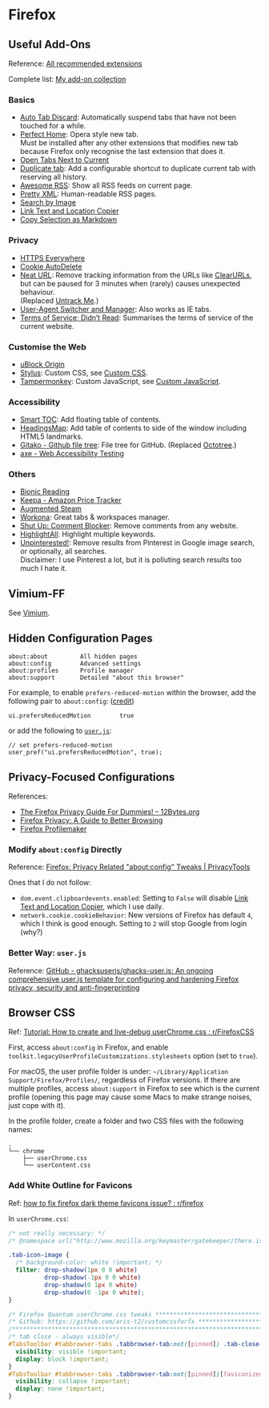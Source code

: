 # Firefox

## Useful Add-Ons

Reference: [All recommended extensions](https://addons.mozilla.org/en-US/firefox/search/?recommended=true&type=extension)

Complete list: [My add-on collection](https://addons.mozilla.org/en-US/firefox/collections/16122644/Default/?page=1&collection_sort=added)

### Basics

- [Auto Tab Discard](https://addons.mozilla.org/en-US/firefox/addon/auto-tab-discard/): Automatically suspend tabs that have not been touched for a while.
- [Perfect Home](https://addons.mozilla.org/en-US/firefox/addon/perfect-home/): Opera style new tab.  
Must be installed after any other extensions that modifies new tab because Firefox only recognise the last extension that does it.
- [Open Tabs Next to Current](https://addons.mozilla.org/en-US/firefox/addon/open-tabs-next-to-current/)
- [Duplicate tab](https://addons.mozilla.org/en-US/firefox/addon/duplicate_tab/): Add a configurable shortcut to duplicate current tab with reserving all history.
- [Awesome RSS](https://addons.mozilla.org/en-US/firefox/addon/awesome-rss/): Show all RSS feeds on current page.
- [Pretty XML](https://addons.mozilla.org/en-US/firefox/addon/pretty-xml/): Human-readable RSS pages.
- [Search by Image](https://addons.mozilla.org/en-US/firefox/addon/search_by_image/)
- [Link Text and Location Copier](https://addons.mozilla.org/en-US/firefox/addon/link-text-and-location-copier/)
- [Copy Selection as Markdown](https://addons.mozilla.org/en-US/firefox/addon/copy-selection-as-markdown/)

### Privacy

- [HTTPS Everywhere](https://addons.mozilla.org/en-US/firefox/addon/https-everywhere/)
- [Cookie AutoDelete](https://addons.mozilla.org/en-US/firefox/addon/cookie-autodelete/)
- [Neat URL](https://addons.mozilla.org/en-US/firefox/addon/neat-url/): Remove tracking information from the URLs like [ClearURLs](https://addons.mozilla.org/en-US/firefox/addon/clearurls/), but can be paused for 3 minutes when (rarely) causes unexpected behaviour.  
(Replaced [Untrack Me](https://addons.mozilla.org/en-US/firefox/addon/untrack-me/).)
- [User-Agent Switcher and Manager](https://addons.mozilla.org/en-US/firefox/addon/user-agent-string-switcher/): Also works as IE tabs.
- [Terms of Service; Didn’t Read](https://addons.mozilla.org/en-US/firefox/addon/terms-of-service-didnt-read/): Summarises the terms of service of the current website.

### Customise the Web

- [uBlock Origin](https://addons.mozilla.org/en-US/firefox/addon/ublock-origin/)
- [Stylus](https://addons.mozilla.org/en-US/firefox/addon/styl-us/): Custom CSS, see [Custom CSS](../internet/css.md).
- [Tampermonkey](https://addons.mozilla.org/en-US/firefox/addon/tampermonkey/): Custom JavaScript, see [Custom JavaScript](../internet/js.md).

### Accessibility

- [Smart TOC](https://addons.mozilla.org/en-US/firefox/addon/smart_toc/): Add floating table of contents.
- [HeadingsMap](https://addons.mozilla.org/en-US/firefox/addon/headingsmap/): Add table of contents to side of the window including HTML5 landmarks.
- [Gitako - Github file tree](https://addons.mozilla.org/en-US/firefox/addon/gitako-github-file-tree/): File tree for GitHub. \(Replaced [Octotree](https://addons.mozilla.org/en-US/firefox/addon/octotree/).\)
- [axe - Web Accessibility Testing](https://addons.mozilla.org/en-US/firefox/addon/axe-devtools/)

### Others

- [Bionic Reading](https://addons.mozilla.org/en-US/firefox/addon/bionicreading/)
- [Keepa - Amazon Price Tracker](https://addons.mozilla.org/en-US/firefox/addon/keepa/)
- [Augmented Steam](https://addons.mozilla.org/en-US/firefox/addon/enhanced-steam-an-itad-fork/)
- [Workona](https://addons.mozilla.org/en-US/firefox/addon/workona/): Great tabs & workspaces manager.
- [Shut Up: Comment Blocker](https://addons.mozilla.org/en-US/firefox/addon/shut-up-comment-blocker/): Remove comments from any website.
- [HighlightAll](https://addons.mozilla.org/en-US/firefox/addon/highlightall/): Highlight multiple keywords.
- [Unpinterested!](https://addons.mozilla.org/en-US/firefox/addon/unpinterested/): Remove results from Pinterest in Google image search, or optionally, all searches.  
Disclaimer: I use Pinterest a lot, but it is polluting search results too much I hate it.

## Vimium-FF

See [Vimium](vimium.md).

## Hidden Configuration Pages

```text
about:about         All hidden pages
about:config        Advanced settings
about:profiles      Profile manager
about:support       Detailed "about this browser"
```

For example, to enable `prefers-reduced-motion` within the browser, add the following pair to `about:config`: \([credit](https://developer.mozilla.org/en-US/docs/Web/CSS/@media/prefers-reduced-motion#User_Preferences)\)

```text
ui.prefersReducedMotion        true
```

or add the following to [`user.js`](#better-way-user-js):

```text
// set prefers-reduced-motion
user_pref("ui.prefersReducedMotion", true);
```

## Privacy-Focused Configurations

References:

- [The Firefox Privacy Guide For Dummies! – 12Bytes.org](https://12bytes.org/articles/tech/firefox/the-firefox-privacy-guide-for-dummies)
- [Firefox Privacy: A Guide to Better Browsing](https://blog.privacytools.io/firefox-privacy-an-introduction-to-safe/)
- [Firefox Profilemaker](https://ffprofile.com/)

### Modify `about:config` Directly

Reference: [Firefox: Privacy Related "about:config" Tweaks | PrivacyTools](https://www.privacytools.io/browsers/#about_config)

Ones that I do not follow:

- `dom.event.clipboardevents.enabled`: Setting to `False` will disable [Link Text and Location Copier](https://addons.mozilla.org/en-US/firefox/addon/link-text-and-location-copier/), which I use daily.
- `network.cookie.cookieBehavior`: New versions of Firefox has default `4`, which I think is good enough. Setting to `2` will stop Google from login \(why?\)

### Better Way: `user.js`

Reference: [GitHub - ghacksuserjs/ghacks-user.js: An ongoing comprehensive user.js template for configuring and hardening Firefox privacy, security and anti-fingerprinting](https://github.com/ghacksuserjs/ghacks-user.js)

## Browser CSS

Ref: [Tutorial: How to create and live-debug userChrome.css : r/FirefoxCSS](https://www.reddit.com/r/FirefoxCSS/comments/73dvty/tutorial_how_to_create_and_livedebug_userchromecss/)

First, access `about:config` in Firefox, and enable `toolkit.legacyUserProfileCustomizations.stylesheets` option (set to `true`).

For macOS, the user profile folder is under: `~/Library/Application Support/Firefox/Profiles/`, regardless of Firefox versions. If there are multiple profiles, access `about:support` in Firefox to see which is the current profile (opening this page may cause some Macs to make strange noises, just cope with it).

In the profile folder, create a folder and two CSS files with the following names:

```text
.
└── chrome
    ├── userChrome.css
    └── userContent.css
```

### Add White Outline for Favicons

Ref: [how to fix firefox dark theme favicons issue? : r/firefox](https://www.reddit.com/r/firefox/comments/9mevo2/how_to_fix_firefox_dark_theme_favicons_issue/)

In `userChrome.css`:

```css
/* not really necessary: */
/* @namespace url("http://www.mozilla.org/keymaster/gatekeeper/there.is.only.xul"); */

.tab-icon-image {
  /* background-color: white !important; */
  filter: drop-shadow(1px 0 0 white)
          drop-shadow(-1px 0 0 white)
          drop-shadow(0 1px 0 white)
          drop-shadow(0 -1px 0 white);
}

/* Firefox Quantum userChrome.css tweaks ************************************************/
/* Github: https://github.com/aris-t2/customcssforfx ************************************/
/****************************************************************************************/
/* tab close - always visible*/
#TabsToolbar #tabbrowser-tabs .tabbrowser-tab:not([pinned]) .tab-close-button {
  visibility: visible !important;
  display: block !important;
}
#TabsToolbar #tabbrowser-tabs .tabbrowser-tab:not([pinned])[faviconized="true"] .tab-close-button {
  visibility: collapse !important;
  display: none !important;
}
```
